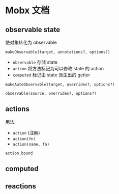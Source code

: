 # Mobx 文档

## observable state

使对象转化为 observable

`makeObservable(target, annotations?, options?)`

- `observable` 存储 state
- `action` 将方法标记为可以修改 state 的 action
- `computed` 标记由 state 派生出的 getter

`makeAutoObservable(target, overrides?, options?)`

`observable(source, overrides?, options?)`

## actions

用法:

- `action` (注解)
- `action(fn)`
- `action(name, fn)`

`action.bound`

## computed

## reactions


